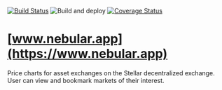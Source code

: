 [![Build Status](https://travis-ci.org/rarach/nebular-app.svg?branch=master)](https://travis-ci.org/rarach/nebular-app)
![Build and deploy](https://github.com/rarach/nebular-app/workflows/Build%20and%20deploy%20to%20Azure%20web%20app%20NEBULAR/badge.svg)
[![Coverage Status](https://coveralls.io/repos/github/rarach/nebular-app/badge.svg?branch=master)](https://coveralls.io/github/rarach/nebular-app?branch=master)

# [www.nebular.app](https://www.nebular.app)

Price charts for asset exchanges on the Stellar decentralized exchange.
User can view and bookmark markets of their interest.
